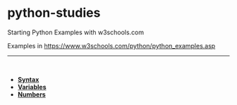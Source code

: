 # python-studies

Starting Python Examples with w3schools.com

Examples in https://www.w3schools.com/python/python_examples.asp

------

​	

- [**Syntax**](syntax.py)
- [**Variables**](variables.py)
- [**Numbers**](numbers.py)